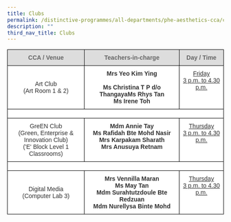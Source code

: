 ```yaml
---
title: Clubs
permalink: /distinctive-programmes/all-departments/phe-aesthetics-cca/cca/clubs/
description: ""
third_nav_title: Clubs
---
```

<style type="text/css">
.tg  {border-collapse:collapse;border-spacing:0;}
.tg td{border-color:black;border-style:solid;border-width:1px;font-family:Arial, sans-serif;font-size:14px;
  overflow:hidden;padding:10px 5px;word-break:normal;}
.tg th{border-color:black;border-style:solid;border-width:1px;font-family:Arial, sans-serif;font-size:14px;
  font-weight:normal;overflow:hidden;padding:10px 5px;word-break:normal;}
.tg .tg-dm6r{background-color:#FFF;color:#303030;text-align:center;vertical-align:middle}
.tg .tg-a4yv{background-color:#DDD;color:#666;font-weight:bold;text-align:center;vertical-align:top}
.tg .tg-jc2m{background-color:#FFF;color:#303030;font-weight:bold;text-align:center;vertical-align:top}
.tg .tg-epkd{background-color:#FFF;color:#303030;text-align:center;vertical-align:top}
.tg .tg-a8lp{background-color:#FFF;color:#303030;text-align:center;text-decoration:underline;vertical-align:top}
</style>
<table class="tg">
<thead>
  <tr>
    <th class="tg-a4yv">CCA / Venue</th>
    <th class="tg-a4yv">Teachers-in-charge</th>
    <th class="tg-a4yv">Day / Time</th>
  </tr>
</thead>
<tbody>
  <tr>
    <td class="tg-dm6r">Art Club<br>(Art Room 1 &amp; 2)</td>
    <td class="tg-jc2m">Mrs Yeo Kim Ying<br><br>Ms Christina T P d/o ThangayaMs Rhys Tan<br>Ms Irene Toh</td>
    <td class="tg-a8lp">Friday<br>3 p.m. to 4.30 p.m.</td>
  </tr>
  <tr>
    <td class="tg-epkd" colspan="3"></td>
  </tr>
  <tr>
    <td class="tg-dm6r">GreEN Club<br>(Green, Enterprise &amp; Innovation Club)<br>('E' Block Level 1 Classrooms)</td>
    <td class="tg-jc2m">Mdm Annie Tay<br>Ms Rafidah Bte Mohd Nasir<br>Mrs Karpakam Sharath<br>Mrs Anusuya Retnam<br></td>
    <td class="tg-a8lp">Thursday<br>3 p.m. to 4.30 p.m.</td>
  </tr>
  <tr>
    <td class="tg-epkd" colspan="3"></td>
  </tr>
  <tr>
    <td class="tg-dm6r">Digital Media<br>(Computer Lab 3)</td>
    <td class="tg-jc2m">Mrs Vennilla Maran<br>Ms May Tan<br>Mdm Surahtutzdoule Bte Redzuan<br>Mdm Nurellysa Binte Mohd</td>
    <td class="tg-a8lp">Thursday<br>3 p.m. to 4.30 p.m.</td>
  </tr>
</tbody>
</table>